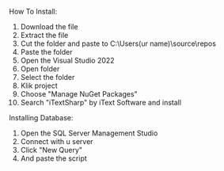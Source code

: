 How To Install:
1. Download the file
2. Extract the file
3. Cut the folder and paste to C:\Users\(ur name)\source\repos
4. Paste the folder
5. Open the Visual Studio 2022
6. Open folder
7. Select the folder
8. Klik project
9. Choose "Manage NuGet Packages"
10. Search "iTextSharp" by iText Software and install

Installing Database:
1. Open the SQL Server Management Studio
2. Connect with u server
3. Click "New Query"
4. And paste the script 
